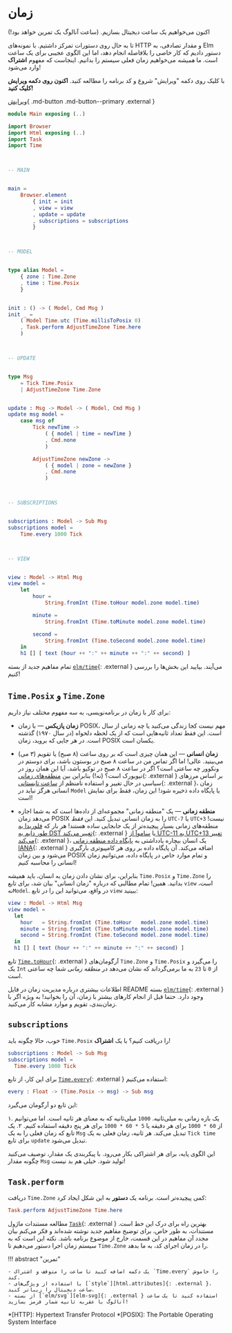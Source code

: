 # زمان

اکنون می‌خواهیم یک ساعت دیجیتال بسازیم. (ساعت آنالوگ یک تمرین خواهد بود!)

تا به حال روی دستورات تمرکز داشتیم. با نمونه‌های HTTP و مقدار تصادفی، به Elm دستور دادیم که کار خاصی را بلافاصله انجام دهد، اما این الگوی عجیبی برای یک ساعت است. ما _همیشه_ می‌خواهیم زمان فعلی سیستم را بدانیم. اینجاست که مفهوم **اشتراک** وارد می‌شود!

با کلیک روی دکمه "ویرایش" شروع و کد برنامه را مطالعه کنید. **اکنون روی دکمه ویرایش کلیک کنید!**

[ویرایش](https://elm-lang.org/examples/time){ .md-button .md-button--primary .external }

```elm linenums="1"
module Main exposing (..)

import Browser
import Html exposing (..)
import Task
import Time



-- MAIN


main =
    Browser.element
        { init = init
        , view = view
        , update = update
        , subscriptions = subscriptions
        }



-- MODEL


type alias Model =
    { zone : Time.Zone
    , time : Time.Posix
    }


init : () -> ( Model, Cmd Msg )
init _ =
    ( Model Time.utc (Time.millisToPosix 0)
    , Task.perform AdjustTimeZone Time.here
    )



-- UPDATE


type Msg
    = Tick Time.Posix
    | AdjustTimeZone Time.Zone


update : Msg -> Model -> ( Model, Cmd Msg )
update msg model =
    case msg of
        Tick newTime ->
            ( { model | time = newTime }
            , Cmd.none
            )

        AdjustTimeZone newZone ->
            ( { model | zone = newZone }
            , Cmd.none
            )



-- SUBSCRIPTIONS


subscriptions : Model -> Sub Msg
subscriptions model =
    Time.every 1000 Tick



-- VIEW


view : Model -> Html Msg
view model =
    let
        hour =
            String.fromInt (Time.toHour model.zone model.time)

        minute =
            String.fromInt (Time.toMinute model.zone model.time)

        second =
            String.fromInt (Time.toSecond model.zone model.time)
    in
    h1 [] [ text (hour ++ ":" ++ minute ++ ":" ++ second) ]
```

تمام مفاهیم جدید از بسته [`elm/time`][elm-time]{: .external } می‌آیند. بیایید این بخش‌ها را بررسی کنیم!

## `Time.Posix` و `Time.Zone`

برای کار با زمان در برنامه‌نویسی، به سه مفهوم مختلف نیاز داریم:

- **زمان پازیکس** &mdash; با زمان POSIX، مهم نیست کجا زندگی می‌کنید یا چه زمانی از سال است. این فقط تعداد ثانیه‌هایی است که از یک لحظه دلخواه (در سال ۱۹۷۰) گذشته است. در هر جایی که بروید، زمان POSIX یکسان است.

- **زمان انسانی** &mdash; این همان چیزی است که بر روی ساعت (۸ صبح) یا تقویم (۳ می) می‌بینید. عالی! اما اگر تماس من در ساعت ۸ صبح در بوستون باشد، برای دوستم در ونکوور چه ساعتی است؟ اگر در ساعت ۸ صبح در توکیو باشد، آیا این همان روز در نیویورک است؟ (نه!) بنابراین بین [منطقه‌های زمانی][tz]{: .external } بر اساس مرزهای سیاسی در حال تغییر و استفاده نامنظم از [ساعت تابستانی][dst]{: .external }، زمان انسانی هرگز نباید در `Model` یا پایگاه داده ذخیره شود! این زمان، فقط برای نمایش است!

- **منطقه زمانی** &mdash; یک "منطقه زمانی" مجموعه‌ای از داده‌ها است که به شما اجازه می‌دهد زمان POSIX را به زمان انسانی تبدیل کنید. این _فقط_ `UTC-7` یا `UTC+3` نیست! منطقه‌های زمانی بسیار پیچیده‌تر از یک جابجایی ساده هستند! هر بار که [فلوریدا به طور دایم به DST تغییر می‌کند][florida]{: .external } یا [ساموآ از UTC-11 به UTC+13 تغییر می‌کند][samoa]{: .external }، یک انسان بیچاره یادداشتی به [پایگاه داده منطقه زمانی IANA][iana]{: .external } اضافه می‌کند. آن پایگاه داده بر روی هر کامپیوتری بارگیری می‌شود و بین زمان POSIX و تمام موارد خاص در پایگاه داده، می‌توانیم زمان انسانی را محاسبه کنیم!

بنابراین، برای نشان دادن زمان به انسان، باید همیشه `Time.Posix` و `Time.Zone` را بدانید. همین! تمام مطالبی که درباره "زمان انسانی" بیان شد، برای تابع `view` است، نه`Model`. در واقع، می‌توانید این را در تابع `view` ببینید:

```elm
view : Model -> Html Msg
view model =
  let
    hour   = String.fromInt (Time.toHour   model.zone model.time)
    minute = String.fromInt (Time.toMinute model.zone model.time)
    second = String.fromInt (Time.toSecond model.zone model.time)
  in
  h1 [] [ text (hour ++ ":" ++ minute ++ ":" ++ second) ]
```

تابع [`Time.toHour`][time.toHour]{: .external } آرگومان‌های `Time.Zone` و `Time.Posix` را می‌گیرد و یک `Int` از `0` تا `23` به ما برمی‌گرداند که نشان می‌دهد در _منطقه زمانی_ شما چه ساعتی است.

اطلاعات بیشتری درباره مدیریت زمان در فایل README بسته [`elm/time`][elm-time]{: .external } وجود دارد. حتما قبل از انجام کارهای بیشتر با زمان، آن را بخوانید! به ویژه اگر با زمان‌بندی، تقویم و موارد مشابه کار می‌کنید.

## `subscriptions`

خوب، حالا چگونه باید `Time.Posix` را دریافت کنیم؟ با یک **اشتراک**!

```elm
subscriptions : Model -> Sub Msg
subscriptions model =
  Time.every 1000 Tick
```

برای این کار، از تابع [`Time.every`][time.every]{: .external } استفاده می‌کنیم:

```elm
every : Float -> (Time.Posix -> msg) -> Sub msg
```

این تابع دو آرگومان می‌گیرد:

۱. یک بازه زمانی به میلی‌ثانیه. `1000` میلی‌ثانیه که به معنای هر ثانیه است. اما می‌توانیم از `60 * 1000` برای هر دقیقه یا `5 * 60 * 1000` برای هر پنج دقیقه استفاده کنیم.
۲. یک تابع که زمان فعلی را به یک `Msg` تبدیل می‌کند. هر ثانیه، زمان فعلی به یک `Tick time` برای تابع `update` تبدیل می‌شود.

این الگوی پایه، برای هر اشتراکی بکار می‌رود. با پیکربندی یک مقدار، توصیف می‌کنید چگونه مقدار `Msg` تولید شود. خیلی هم بد نیست!

## `Task.perform`

دریافت `Time.Zone` کمی پیچیده‌تر است. برنامه یک **دستور** به این شکل ایجاد کرد:

```elm
Task.perform AdjustTimeZone Time.here
```

مطالعه مستندات ماژول [`Task`][task]{: .external } بهترین راه برای درک این خط است. مستندات، به طور خاص، برای توضیح مفاهیم جدید نوشته شده‌اند و فکر می‌کنم بیان مجدد آن مفاهیم در این قسمت، خارج از موضوع برنامه باشد. نکته این است که به سیستم زمان اجرا دستور می‌دهیم تا `Time.Zone` را در زمان اجرای کد، به ما بدهد.

!!! abstract "تمرین"

	- یک دکمه اضافه کنید تا ساعت را متوقف و اشتراک `Time.every` را خاموش کند.
	- با استفاده از ویژگی‌های [`style`][html.attributes]{: .external }، ساعت دیجیتال را زیباتر کنید.
	- از بسته [`elm/svg`][elm-svg]{: .external } استفاده کنید تا یک ساعت آنالوگ با عقربه ثانیه شمار قرمز بسازید!

*[HTTP]: Hypertext Transfer Protocol
*[POSIX]: The Portable Operating System Interface

[elm-time]: https://package.elm-lang.org/packages/elm/time/latest
[tz]: https://en.wikipedia.org/wiki/Time_zone
[dst]: https://en.wikipedia.org/wiki/Daylight_saving_time
[iana]: https://en.wikipedia.org/wiki/IANA_time_zone_database
[samoa]: https://en.wikipedia.org/wiki/Time_in_Samoa
[florida]: https://www.npr.org/sections/thetwo-way/2018/03/08/591925587/
[time.toHour]: https://package.elm-lang.org/packages/elm/time/latest/Time#toHour
[time.every]: https://package.elm-lang.org/packages/elm/time/latest/Time#every
[time.utc]: https://package.elm-lang.org/packages/elm/time/latest/Time#utc
[task]: https://package.elm-lang.org/packages/elm/core/latest/Task
[html.attributes]: https://package.elm-lang.org/packages/elm/html/latest/Html-Attributes#style
[elm-svg]: https://package.elm-lang.org/packages/elm/svg/latest